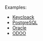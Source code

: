 Examples:

- [Keycloack](keycloack/README.md)
- [PostgreSQL](postgresql/README.md)
- [Oracle](oracle/README.md)
- [ODOO](odoo/README.md)
